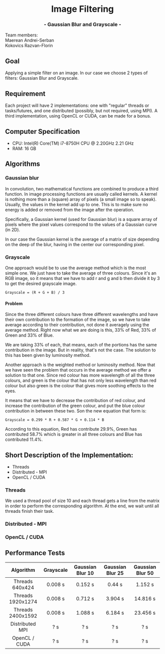 <h1 align="center">Image Filtering</h1>
<h3 align="center"> - Gaussian Blur and Grayscale - </h3>

Team members:\
Maerean Andrei-Serban\
Kokovics Razvan-Florin

## Goal

Applying a simple filter on an image. In our case we choose 2 types of filters: Gaussian Blur and Grayscale.

## Requirement

Each project will have 2 implementations: one with "regular" threads or tasks/futures, and one distributed (possibly, but not required, using MPI). A third implementation, using OpenCL or CUDA, can be made for a bonus.

## Computer Specification

* CPU: Intel(R) Core(TM) i7-8750H CPU @ 2.20GHz   2.21 GHz
* RAM: 16 GB

## Algorithms

### Gaussian blur

In convolution, two mathematical functions are combined to produce a third function. In image processing functions are usually called kernels. A kernel is nothing more than a (square) array of pixels (a small image so to speak). Usually, the values in the kernel add up to one. This is to make sure no energy is added or removed from the image after the operation.

Specifically, a Gaussian kernel (used for Gaussian blur) is a square array of pixels where the pixel values correspond to the values of a Gaussian curve (in 2D).

In our case the Gaussian kernel is the average of a matrix of size depending on the deep of the blur, having in the center our corresponding pixel.

### Grayscale

One approach would be to use the average method which is the most simple one. We just have to take the average of three colours. Since it's an RGB image, so it means that we have to add r and g and b then divide it by 3 to get the desired grayscale image.

    Grayscale = (R + G + B) / 3

#### Problem

Since the three different colours have three different wavelengths and have their own contribution to the formation of the image, so we have to take average according to their contribution, not done it averagely using the average method. Right now what we are doing is this, 33\% of Red, 33\% of Green and 33\% of Blue.

We are taking 33\% of each, that means, each of the portions has the same contribution in the image. But in reality, that's not the case. The solution to this has been given by luminosity method.

Another approach is the weighted method or luminosity method. Now that we have seen the problem that occurs in the average method we offer a solution to that one. Since red colour has more wavelength of all the three colours, and green is the colour that has not only less wavelength than red colour but also green is the colour that gives more soothing effects to the eyes.

It means that we have to decrease the contribution of red colour, and increase the contribution of the green colour, and put the blue colour contribution in between these two.
Son the new equation that form is:

    Grayscale = 0.299 * R + 0.587 * G + 0.114 * B

According to this equation, Red has contribute 29.9\%, Green has contributed 58.7\% which is greater in all three colours and Blue has contributed 11.4\%.


## Short Description of the Implementation:

* Threads
* Distributed - MPI
* OpenCL / CUDA


### Threads

We used a thread pool of size 10 and each thread gets a line from the matrix in order to perform the corresponding algorithm. At the end, we wait until all threads finish their task.

### Distributed - MPI

### OpenCL / CUDA


## Performance Tests

Algorithm | Grayscale | Gaussian Blur 10 |  Gaussian Blur 25 | Gaussian Blur 50 |
:---:|:---:|:---:|:---:|:---:
Threads 640x424       | 0.008 s | 0.152 s | 0.44 s  | 1.152 s
Threads 1920x1274     | 0.008 s | 0.712 s | 3.904 s | 14.816 s
Threads 2400x1592     | 0.008 s | 1.088 s | 6.184 s | 23.456 s
Distributed MPI       | ? s     | ? s     | ? s     | ? s
OpenCL / CUDA         | ? s     | ? s     | ? s     | ? s